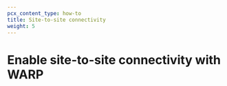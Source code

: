 ```yaml
---
pcx_content_type: how-to
title: Site-to-site connectivity
weight: 5
---
```


# Enable site-to-site connectivity with WARP

